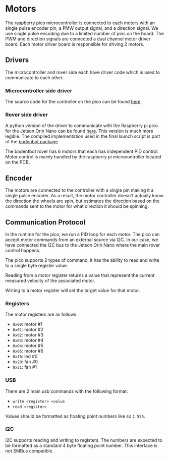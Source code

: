 # Motors

The raspberry pico microcontroller is connected to each motors with an
single pulse encoder pin, a PMW output signal, and a direction signal.
We use single pulse encoding due to a limited number of pins on the board.
The PWM and direction signals are connected a dual channel motor driver board. Each motor driver board is responsible for driving 2 motors.

## Drivers

The microcontroller and rover side each have driver code which is used to communicate to each other. 
### Microcontroller side driver

The source code for the controller on the pico can be found [here](https://github.com/team19-haql/bodenbot-motor-controller).

### Rover side driver

A python version of the driver to communicate with the Raspberry pi pico for the Jetson Orin Nano can be found [here](https://github.com/team19-haql/haql-rover/blob/main/bodenbot_scripts/bodenbot_scripts/motor_controller.py). This version is much more legible. The compiled implementation used in the final launch script is part of the [bodenbot package](../software/bodenbot.md)

The bodentbot rover has 6 motors that each has independent PID control.
Motor control is mainly handled by the raspberry pi microcontroller
located on the PCB.

## Encoder

The motors are connected to the controller with a single pin making it a single pulse encoder. As a result, the motor controller doesn't actually know the direction the wheels are spin, but estimates the direction based on the commands sent to the motor for what direction it should be spinning. 

## Communication Protocol

In the runtime for the pico, we run a PID loop for each motor.
The pico can accept motor commands from an external source via I2C.
In our case, we have connected the I2C bus to the Jetson Orin Nano
where the main rover control happens.

The pico supports 2 types of command, it has the ability to
read and write to a single byte register value.

Reading from a motor register returns a value that represent the
current measured velocity of the associated motor.

Writing to a motor register will set the target value for that motor.

### Registers

The motor registers are as follows:

- `0x00`: motor #1
- `0x01`: motor #2
- `0x02`: motor #3
- `0x03`: motor #4
- `0x04`: motor #5
- `0x05`: motor #6
- `0x10`: led #0
- `0x20`: fan #0
- `0x21`: fan #1

### USB

There are 2 main usb commands with the following format:

- `write <register> <value`
- `read <register>`

Values should be formatted as floating point numbers like so `1.555`.

### I2C

I2C supports reading and writing to registers. The numbers are expected to be
formatted as a standard 4 byte floating point number. This interface is not SMBus compatible. 